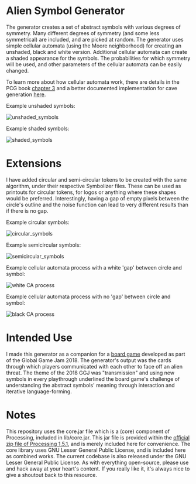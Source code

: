 # Alien Symbol Generator
The generator creates a set of abstract symbols with various degrees of symmetry. Many different degrees of symmetry (and some less symmetrical) are included, and are picked at random. The generator uses simple cellular automata (using the Moore neighborhood) for creating an unshaded, black and white version. Additional cellular automata can create a shaded appearance for the symbols. The probabilities for which symmetry will be used, and other parameters of the cellular automata can be easily changed.

To learn more about how cellular automata work, there are details in the PCG book [chapter 3](http://antoniosliapis.com/articles/pcgbook_dungeons.php) and a better documented implementation for cave generation [here](https://github.com/sentientdesigns/constructive). 

Example unshaded symbols:

![unshaded_symbols](https://github.com/sentientdesigns/aliensymbols/blob/master/graphics/unshaded.png)


Example shaded symbols:

![shaded_symbols](https://github.com/sentientdesigns/aliensymbols/blob/master/graphics/shaded.png)


# Extensions

I have added circular and semi-circular tokens to be created with the same algorithm, under their respective Symbolizer files. These can be used as printouts for circular tokens, for logos or anything where these shapes would be preferred. Interestingly, having a gap of empty pixels between the circle's outline and the noise function can lead to very different results than if there is no gap. 

Example circular symbols:

![circular_symbols](https://github.com/sentientdesigns/aliensymbols/blob/master/graphics/circle_samples.png)


Example semicircular symbols:

![semicircular_symbols](https://github.com/sentientdesigns/aliensymbols/blob/master/graphics/semicircle_samples.png)


Example cellular automata process with a white 'gap' between circle and symbol:

![white CA process](https://github.com/sentientdesigns/aliensymbols/blob/master/graphics/white_symbol_process.gif)


Example cellular automata process with no 'gap' between circle and symbol:

![black CA process](https://github.com/sentientdesigns/aliensymbols/blob/master/graphics/black_symbol_process.gif)


# Intended Use
I made this generator as a companion for a [board game](https://globalgamejam.org/2018/games/aliens-last-stand) developed as part of the Global Game Jam 2018. The generator's output was the cards through which players communicated with each other to face off an alien threat. The theme of the 2018 GGJ was "transmission" and using new symbols in every playthrough underlined the board game's challenge of understanding the abstract symbols' meaning through interaction and iterative language-forming.

# Notes
This repository uses the core.jar file which is a (core) component of Processing, included in lib/core.jar. This jar file is provided within the [official zip file of Processing 1.5.1](https://processing.org/download/), and is merely included here for convenience. The core library uses GNU Lesser General Public License, and is included here as combined works. The current codebase is also released under the GNU Lesser General Public License. As with everything open-source, please use and hack away at your heart's content. If you really like it, it's always nice to give a shoutout back to this resource.
